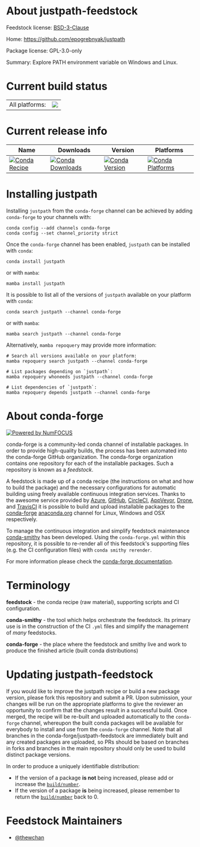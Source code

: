 About justpath-feedstock
========================

Feedstock license: [BSD-3-Clause](https://github.com/conda-forge/justpath-feedstock/blob/main/LICENSE.txt)

Home: https://github.com/epogrebnyak/justpath

Package license: GPL-3.0-only

Summary: Explore PATH environment variable on Windows and Linux.

Current build status
====================


<table><tr><td>All platforms:</td>
    <td>
      <a href="https://dev.azure.com/conda-forge/feedstock-builds/_build/latest?definitionId=21830&branchName=main">
        <img src="https://dev.azure.com/conda-forge/feedstock-builds/_apis/build/status/justpath-feedstock?branchName=main">
      </a>
    </td>
  </tr>
</table>

Current release info
====================

| Name | Downloads | Version | Platforms |
| --- | --- | --- | --- |
| [![Conda Recipe](https://img.shields.io/badge/recipe-justpath-green.svg)](https://anaconda.org/conda-forge/justpath) | [![Conda Downloads](https://img.shields.io/conda/dn/conda-forge/justpath.svg)](https://anaconda.org/conda-forge/justpath) | [![Conda Version](https://img.shields.io/conda/vn/conda-forge/justpath.svg)](https://anaconda.org/conda-forge/justpath) | [![Conda Platforms](https://img.shields.io/conda/pn/conda-forge/justpath.svg)](https://anaconda.org/conda-forge/justpath) |

Installing justpath
===================

Installing `justpath` from the `conda-forge` channel can be achieved by adding `conda-forge` to your channels with:

```
conda config --add channels conda-forge
conda config --set channel_priority strict
```

Once the `conda-forge` channel has been enabled, `justpath` can be installed with `conda`:

```
conda install justpath
```

or with `mamba`:

```
mamba install justpath
```

It is possible to list all of the versions of `justpath` available on your platform with `conda`:

```
conda search justpath --channel conda-forge
```

or with `mamba`:

```
mamba search justpath --channel conda-forge
```

Alternatively, `mamba repoquery` may provide more information:

```
# Search all versions available on your platform:
mamba repoquery search justpath --channel conda-forge

# List packages depending on `justpath`:
mamba repoquery whoneeds justpath --channel conda-forge

# List dependencies of `justpath`:
mamba repoquery depends justpath --channel conda-forge
```


About conda-forge
=================

[![Powered by
NumFOCUS](https://img.shields.io/badge/powered%20by-NumFOCUS-orange.svg?style=flat&colorA=E1523D&colorB=007D8A)](https://numfocus.org)

conda-forge is a community-led conda channel of installable packages.
In order to provide high-quality builds, the process has been automated into the
conda-forge GitHub organization. The conda-forge organization contains one repository
for each of the installable packages. Such a repository is known as a *feedstock*.

A feedstock is made up of a conda recipe (the instructions on what and how to build
the package) and the necessary configurations for automatic building using freely
available continuous integration services. Thanks to the awesome service provided by
[Azure](https://azure.microsoft.com/en-us/services/devops/), [GitHub](https://github.com/),
[CircleCI](https://circleci.com/), [AppVeyor](https://www.appveyor.com/),
[Drone](https://cloud.drone.io/welcome), and [TravisCI](https://travis-ci.com/)
it is possible to build and upload installable packages to the
[conda-forge](https://anaconda.org/conda-forge) [anaconda.org](https://anaconda.org/)
channel for Linux, Windows and OSX respectively.

To manage the continuous integration and simplify feedstock maintenance
[conda-smithy](https://github.com/conda-forge/conda-smithy) has been developed.
Using the ``conda-forge.yml`` within this repository, it is possible to re-render all of
this feedstock's supporting files (e.g. the CI configuration files) with ``conda smithy rerender``.

For more information please check the [conda-forge documentation](https://conda-forge.org/docs/).

Terminology
===========

**feedstock** - the conda recipe (raw material), supporting scripts and CI configuration.

**conda-smithy** - the tool which helps orchestrate the feedstock.
                   Its primary use is in the construction of the CI ``.yml`` files
                   and simplify the management of *many* feedstocks.

**conda-forge** - the place where the feedstock and smithy live and work to
                  produce the finished article (built conda distributions)


Updating justpath-feedstock
===========================

If you would like to improve the justpath recipe or build a new
package version, please fork this repository and submit a PR. Upon submission,
your changes will be run on the appropriate platforms to give the reviewer an
opportunity to confirm that the changes result in a successful build. Once
merged, the recipe will be re-built and uploaded automatically to the
`conda-forge` channel, whereupon the built conda packages will be available for
everybody to install and use from the `conda-forge` channel.
Note that all branches in the conda-forge/justpath-feedstock are
immediately built and any created packages are uploaded, so PRs should be based
on branches in forks and branches in the main repository should only be used to
build distinct package versions.

In order to produce a uniquely identifiable distribution:
 * If the version of a package **is not** being increased, please add or increase
   the [``build/number``](https://docs.conda.io/projects/conda-build/en/latest/resources/define-metadata.html#build-number-and-string).
 * If the version of a package **is** being increased, please remember to return
   the [``build/number``](https://docs.conda.io/projects/conda-build/en/latest/resources/define-metadata.html#build-number-and-string)
   back to 0.

Feedstock Maintainers
=====================

* [@thewchan](https://github.com/thewchan/)

